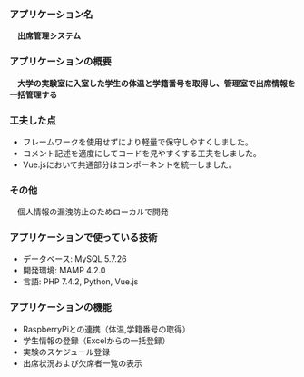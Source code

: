 ### アプリケーション名
　**出席管理システム**
 
### アプリケーションの概要
　**大学の実験室に入室した学生の体温と学籍番号を取得し、管理室で出席情報を一括管理する**   
 
### 工夫した点
- フレームワークを使用せずにより軽量で保守しやすくしました。
- コメント記述を適度にしてコードを見やすくする工夫をしました。
- Vue.jsにおいて共通部分はコンポーネントを統一しました。

### その他
　個人情報の漏洩防止のためローカルで開発
 
### アプリケーションで使っている技術
- データベース: MySQL 5.7.26
- 開発環境: MAMP 4.2.0
- 言語: PHP 7.4.2, Python, Vue.js

### アプリケーションの機能
- RaspberryPiとの連携（体温,学籍番号の取得）
- 学生情報の登録（Excelからの一括登録）
- 実験のスケジュール登録
- 出席状況および欠席者一覧の表示
